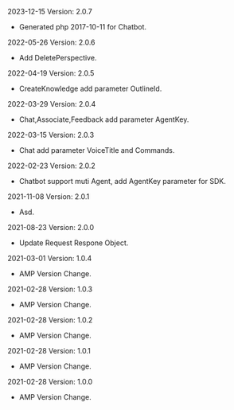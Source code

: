 2023-12-15 Version: 2.0.7
- Generated php 2017-10-11 for Chatbot.

2022-05-26 Version: 2.0.6
- Add DeletePerspective.

2022-04-19 Version: 2.0.5
- CreateKnowledge add parameter OutlineId.

2022-03-29 Version: 2.0.4
- Chat,Associate,Feedback add parameter AgentKey.

2022-03-15 Version: 2.0.3
- Chat add parameter VoiceTitle and Commands.

2022-02-23 Version: 2.0.2
- Chatbot support muti Agent, add AgentKey parameter for SDK.

2021-11-08 Version: 2.0.1
- Asd.

2021-08-23 Version: 2.0.0
- Update Request Respone Object.

2021-03-01 Version: 1.0.4
- AMP Version Change.

2021-02-28 Version: 1.0.3
- AMP Version Change.

2021-02-28 Version: 1.0.2
- AMP Version Change.

2021-02-28 Version: 1.0.1
- AMP Version Change.

2021-02-28 Version: 1.0.0
- AMP Version Change.

